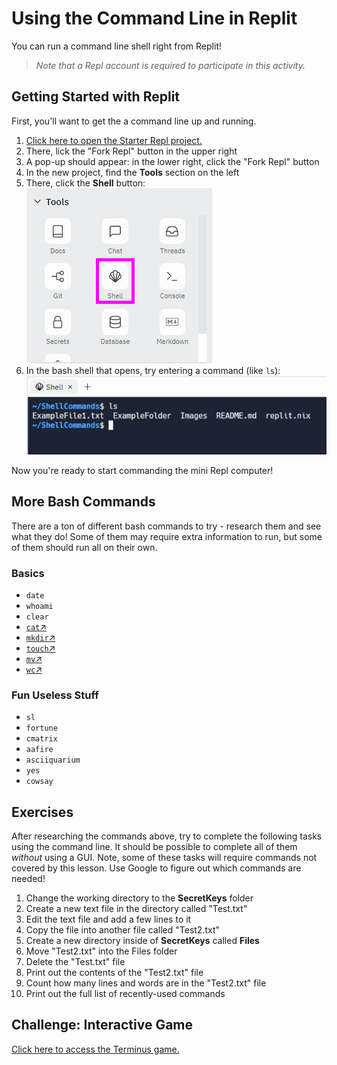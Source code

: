 # Using the Command Line in Replit
You can run a command line shell right from Replit!

>_Note that a Repl account is required to participate in this activity._

## Getting Started with Replit
First, you'll want to get the a command line up and running.

1. [Click here to open the Starter Repl project.](https://replit.com/@HylandOutreach/ShellCommands)
1. There, lick the "Fork Repl" button in the upper right
1. A pop-up should appear: in the lower right, click the "Fork Repl" button
1. In the new project, find the **Tools** section on the left
1. There, click the **Shell** button:  
    ![](Assets/OpenReplitShell.png)
1. In the bash shell that opens, try entering a command (like `ls`):  
    ![](Assets/RunShellCommand.png)

Now you're ready to start commanding the mini Repl computer!

## More Bash Commands
There are a ton of different bash commands to try - research them and see what they do! Some of them may require extra information to run, but some of them should run all on their own.

### Basics
- `date`
- `whoami`
- `clear`
- [`cat`↗](https://linuxhint.com/cat-command-bash/)
- [`mkdir`↗](https://ss64.com/bash/mkdir.html)
- [`touch`↗](https://www.geeksforgeeks.org/touch-command-in-linux-with-examples/)
- [`mv`↗](https://www.geeksforgeeks.org/mv-command-linux-examples/)
- [`wc`↗](https://www.geeksforgeeks.org/wc-command-linux-examples/)

### Fun Useless Stuff
- `sl`
- `fortune`
- `cmatrix`
- `aafire`
- `asciiquarium`
- `yes`
- `cowsay`

## Exercises
After researching the commands above, try to complete the following tasks using the command line. It should be possible to complete all of them _without_ using a GUI. Note, some of these tasks will require commands not covered by this lesson. Use Google to figure out which commands are needed!

1. Change the working directory to the **SecretKeys** folder
1. Create a new text file in the directory called "Test.txt"
1. Edit the text file and add a few lines to it
1. Copy the file into another file called "Test2.txt"
1. Create a new directory inside of **SecretKeys** called **Files**
1. Move "Test2.txt" into the Files folder
1. Delete the "Test.txt" file
1. Print out the contents of the "Test2.txt" file
1. Count how many lines and words are in the "Test2.txt" file
1. Print out the full list of recently-used commands

## Challenge: Interactive Game
[Click here to access the Terminus game.](http://www.mprat.org/Terminus/)
